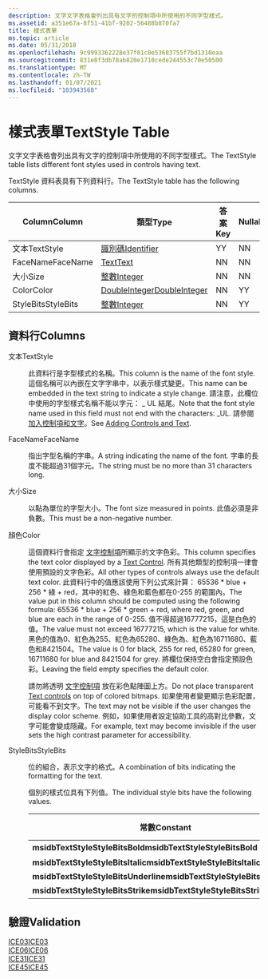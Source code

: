 ```yaml
---
description: 文字文字表格會列出具有文字的控制項中所使用的不同字型樣式。
ms.assetid: a351e67a-8f51-41bf-9202-56488b870fa7
title: 樣式表單
ms.topic: article
ms.date: 05/31/2018
ms.openlocfilehash: 9c9993362228e37f01c0e53683755f7bd1310eaa
ms.sourcegitcommit: 831e8f3db78ab820e1710cede244553c70e50500
ms.translationtype: MT
ms.contentlocale: zh-TW
ms.lasthandoff: 01/07/2021
ms.locfileid: "103943568"
---
```

# <a name="textstyle-table"></a><span data-ttu-id="8e86e-103">樣式表單</span><span class="sxs-lookup"><span data-stu-id="8e86e-103">TextStyle Table</span></span>

<span data-ttu-id="8e86e-104">文字文字表格會列出具有文字的控制項中所使用的不同字型樣式。</span><span class="sxs-lookup"><span data-stu-id="8e86e-104">The TextStyle table lists different font styles used in controls having text.</span></span>

<span data-ttu-id="8e86e-105">TextStyle 資料表具有下列資料行。</span><span class="sxs-lookup"><span data-stu-id="8e86e-105">The TextStyle table has the following columns.</span></span>



| <span data-ttu-id="8e86e-106">Column</span><span class="sxs-lookup"><span data-stu-id="8e86e-106">Column</span></span>    | <span data-ttu-id="8e86e-107">類型</span><span class="sxs-lookup"><span data-stu-id="8e86e-107">Type</span></span>                               | <span data-ttu-id="8e86e-108">答案</span><span class="sxs-lookup"><span data-stu-id="8e86e-108">Key</span></span> | <span data-ttu-id="8e86e-109">Nullable</span><span class="sxs-lookup"><span data-stu-id="8e86e-109">Nullable</span></span> |
|-----------|------------------------------------|-----|----------|
| <span data-ttu-id="8e86e-110">文本</span><span class="sxs-lookup"><span data-stu-id="8e86e-110">TextStyle</span></span> | [<span data-ttu-id="8e86e-111">識別碼</span><span class="sxs-lookup"><span data-stu-id="8e86e-111">Identifier</span></span>](identifier.md)       | <span data-ttu-id="8e86e-112">Y</span><span class="sxs-lookup"><span data-stu-id="8e86e-112">Y</span></span>   | <span data-ttu-id="8e86e-113">N</span><span class="sxs-lookup"><span data-stu-id="8e86e-113">N</span></span>        |
| <span data-ttu-id="8e86e-114">FaceName</span><span class="sxs-lookup"><span data-stu-id="8e86e-114">FaceName</span></span>  | [<span data-ttu-id="8e86e-115">Text</span><span class="sxs-lookup"><span data-stu-id="8e86e-115">Text</span></span>](text.md)                   | <span data-ttu-id="8e86e-116">N</span><span class="sxs-lookup"><span data-stu-id="8e86e-116">N</span></span>   | <span data-ttu-id="8e86e-117">N</span><span class="sxs-lookup"><span data-stu-id="8e86e-117">N</span></span>        |
| <span data-ttu-id="8e86e-118">大小</span><span class="sxs-lookup"><span data-stu-id="8e86e-118">Size</span></span>      | [<span data-ttu-id="8e86e-119">整數</span><span class="sxs-lookup"><span data-stu-id="8e86e-119">Integer</span></span>](integer.md)             | <span data-ttu-id="8e86e-120">N</span><span class="sxs-lookup"><span data-stu-id="8e86e-120">N</span></span>   | <span data-ttu-id="8e86e-121">N</span><span class="sxs-lookup"><span data-stu-id="8e86e-121">N</span></span>        |
| <span data-ttu-id="8e86e-122">Color</span><span class="sxs-lookup"><span data-stu-id="8e86e-122">Color</span></span>     | [<span data-ttu-id="8e86e-123">DoubleInteger</span><span class="sxs-lookup"><span data-stu-id="8e86e-123">DoubleInteger</span></span>](doubleinteger.md) | <span data-ttu-id="8e86e-124">N</span><span class="sxs-lookup"><span data-stu-id="8e86e-124">N</span></span>   | <span data-ttu-id="8e86e-125">Y</span><span class="sxs-lookup"><span data-stu-id="8e86e-125">Y</span></span>        |
| <span data-ttu-id="8e86e-126">StyleBits</span><span class="sxs-lookup"><span data-stu-id="8e86e-126">StyleBits</span></span> | [<span data-ttu-id="8e86e-127">整數</span><span class="sxs-lookup"><span data-stu-id="8e86e-127">Integer</span></span>](integer.md)             | <span data-ttu-id="8e86e-128">N</span><span class="sxs-lookup"><span data-stu-id="8e86e-128">N</span></span>   | <span data-ttu-id="8e86e-129">Y</span><span class="sxs-lookup"><span data-stu-id="8e86e-129">Y</span></span>        |



 

## <a name="columns"></a><span data-ttu-id="8e86e-130">資料行</span><span class="sxs-lookup"><span data-stu-id="8e86e-130">Columns</span></span>

<dl> <dt>

<span data-ttu-id="8e86e-131"><span id="TextStyle"></span><span id="textstyle"></span><span id="TEXTSTYLE"></span>文本</span><span class="sxs-lookup"><span data-stu-id="8e86e-131"><span id="TextStyle"></span><span id="textstyle"></span><span id="TEXTSTYLE"></span>TextStyle</span></span>
</dt> <dd>

<span data-ttu-id="8e86e-132">此資料行是字型樣式的名稱。</span><span class="sxs-lookup"><span data-stu-id="8e86e-132">This column is the name of the font style.</span></span> <span data-ttu-id="8e86e-133">這個名稱可以內嵌在文字字串中，以表示樣式變更。</span><span class="sxs-lookup"><span data-stu-id="8e86e-133">This name can be embedded in the text string to indicate a style change.</span></span> <span data-ttu-id="8e86e-134">請注意，此欄位中使用的字型樣式名稱不能以字元： \_ UL 結尾。</span><span class="sxs-lookup"><span data-stu-id="8e86e-134">Note that the font style name used in this field must not end with the characters: \_UL.</span></span> <span data-ttu-id="8e86e-135">請參閱 [加入控制項和文字](adding-controls-and-text.md)。</span><span class="sxs-lookup"><span data-stu-id="8e86e-135">See [Adding Controls and Text](adding-controls-and-text.md).</span></span>

</dd> <dt>

<span data-ttu-id="8e86e-136"><span id="FaceName"></span><span id="facename"></span><span id="FACENAME"></span>FaceName</span><span class="sxs-lookup"><span data-stu-id="8e86e-136"><span id="FaceName"></span><span id="facename"></span><span id="FACENAME"></span>FaceName</span></span>
</dt> <dd>

<span data-ttu-id="8e86e-137">指出字型名稱的字串。</span><span class="sxs-lookup"><span data-stu-id="8e86e-137">A string indicating the name of the font.</span></span> <span data-ttu-id="8e86e-138">字串的長度不能超過31個字元。</span><span class="sxs-lookup"><span data-stu-id="8e86e-138">The string must be no more than 31 characters long.</span></span>

</dd> <dt>

<span data-ttu-id="8e86e-139"><span id="Size"></span><span id="size"></span><span id="SIZE"></span>大小</span><span class="sxs-lookup"><span data-stu-id="8e86e-139"><span id="Size"></span><span id="size"></span><span id="SIZE"></span>Size</span></span>
</dt> <dd>

<span data-ttu-id="8e86e-140">以點為單位的字型大小。</span><span class="sxs-lookup"><span data-stu-id="8e86e-140">The font size measured in points.</span></span> <span data-ttu-id="8e86e-141">此值必須是非負數。</span><span class="sxs-lookup"><span data-stu-id="8e86e-141">This must be a non-negative number.</span></span>

</dd> <dt>

<span data-ttu-id="8e86e-142"><span id="Color"></span><span id="color"></span><span id="COLOR"></span>顏色</span><span class="sxs-lookup"><span data-stu-id="8e86e-142"><span id="Color"></span><span id="color"></span><span id="COLOR"></span>Color</span></span>
</dt> <dd>

<span data-ttu-id="8e86e-143">這個資料行會指定 [文字控制項](text-control.md)所顯示的文字色彩。</span><span class="sxs-lookup"><span data-stu-id="8e86e-143">This column specifies the text color displayed by a [Text Control](text-control.md).</span></span> <span data-ttu-id="8e86e-144">所有其他類型的控制項一律會使用預設的文字色彩。</span><span class="sxs-lookup"><span data-stu-id="8e86e-144">All other types of controls always use the default text color.</span></span> <span data-ttu-id="8e86e-145">此資料行中的值應該使用下列公式來計算： 65536 \* blue + 256 \* 綠 + red，其中的紅色、綠色和藍色都在0-255 的範圍內。</span><span class="sxs-lookup"><span data-stu-id="8e86e-145">The value put in this column should be computed using the following formula: 65536 \* blue + 256 \* green + red, where red, green, and blue are each in the range of 0-255.</span></span> <span data-ttu-id="8e86e-146">值不得超過16777215，這是白色的值。</span><span class="sxs-lookup"><span data-stu-id="8e86e-146">The value must not exceed 16777215, which is the value for white.</span></span> <span data-ttu-id="8e86e-147">黑色的值為0、紅色為255、紅色為65280、綠色為、紅色為16711680、藍色和8421504。</span><span class="sxs-lookup"><span data-stu-id="8e86e-147">The value is 0 for black, 255 for red, 65280 for green, 16711680 for blue and 8421504 for grey.</span></span> <span data-ttu-id="8e86e-148">將欄位保持空白會指定預設色彩。</span><span class="sxs-lookup"><span data-stu-id="8e86e-148">Leaving the field empty specifies the default color.</span></span>

<span data-ttu-id="8e86e-149">請勿將透明 [文字控制項](text-control.md) 放在彩色點陣圖上方。</span><span class="sxs-lookup"><span data-stu-id="8e86e-149">Do not place transparent [Text controls](text-control.md) on top of colored bitmaps.</span></span> <span data-ttu-id="8e86e-150">如果使用者變更顯示色彩配置，可能看不到文字。</span><span class="sxs-lookup"><span data-stu-id="8e86e-150">The text may not be visible if the user changes the display color scheme.</span></span> <span data-ttu-id="8e86e-151">例如，如果使用者設定協助工具的高對比參數，文字可能會變成隱藏。</span><span class="sxs-lookup"><span data-stu-id="8e86e-151">For example, text may become invisible if the user sets the high contrast parameter for accessibility.</span></span>

</dd> <dt>

<span data-ttu-id="8e86e-152"><span id="StyleBits"></span><span id="stylebits"></span><span id="STYLEBITS"></span>StyleBits</span><span class="sxs-lookup"><span data-stu-id="8e86e-152"><span id="StyleBits"></span><span id="stylebits"></span><span id="STYLEBITS"></span>StyleBits</span></span>
</dt> <dd>

<span data-ttu-id="8e86e-153">位的組合，表示文字的格式。</span><span class="sxs-lookup"><span data-stu-id="8e86e-153">A combination of bits indicating the formatting for the text.</span></span>

<span data-ttu-id="8e86e-154">個別的樣式位具有下列值。</span><span class="sxs-lookup"><span data-stu-id="8e86e-154">The individual style bits have the following values.</span></span>



| <span data-ttu-id="8e86e-155">常數</span><span class="sxs-lookup"><span data-stu-id="8e86e-155">Constant</span></span>                             | <span data-ttu-id="8e86e-156">十六進位</span><span class="sxs-lookup"><span data-stu-id="8e86e-156">Hexadecimal</span></span> | <span data-ttu-id="8e86e-157">Decimal</span><span class="sxs-lookup"><span data-stu-id="8e86e-157">Decimal</span></span> | <span data-ttu-id="8e86e-158">樣式</span><span class="sxs-lookup"><span data-stu-id="8e86e-158">Style</span></span>      |
|--------------------------------------|-------------|---------|------------|
| <span data-ttu-id="8e86e-159">**msidbTextStyleStyleBitsBold**</span><span class="sxs-lookup"><span data-stu-id="8e86e-159">**msidbTextStyleStyleBitsBold**</span></span>      | <span data-ttu-id="8e86e-160">0x001</span><span class="sxs-lookup"><span data-stu-id="8e86e-160">0x001</span></span>       | <span data-ttu-id="8e86e-161">1</span><span class="sxs-lookup"><span data-stu-id="8e86e-161">1</span></span>       | <span data-ttu-id="8e86e-162">粗體</span><span class="sxs-lookup"><span data-stu-id="8e86e-162">Bold</span></span>       |
| <span data-ttu-id="8e86e-163">**msidbTextStyleStyleBitsItalic**</span><span class="sxs-lookup"><span data-stu-id="8e86e-163">**msidbTextStyleStyleBitsItalic**</span></span>    | <span data-ttu-id="8e86e-164">0x002</span><span class="sxs-lookup"><span data-stu-id="8e86e-164">0x002</span></span>       | <span data-ttu-id="8e86e-165">2</span><span class="sxs-lookup"><span data-stu-id="8e86e-165">2</span></span>       | <span data-ttu-id="8e86e-166">斜體</span><span class="sxs-lookup"><span data-stu-id="8e86e-166">Italic</span></span>     |
| <span data-ttu-id="8e86e-167">**msidbTextStyleStyleBitsUnderline**</span><span class="sxs-lookup"><span data-stu-id="8e86e-167">**msidbTextStyleStyleBitsUnderline**</span></span> | <span data-ttu-id="8e86e-168">0x004</span><span class="sxs-lookup"><span data-stu-id="8e86e-168">0x004</span></span>       | <span data-ttu-id="8e86e-169">4</span><span class="sxs-lookup"><span data-stu-id="8e86e-169">4</span></span>       | <span data-ttu-id="8e86e-170">Underline</span><span class="sxs-lookup"><span data-stu-id="8e86e-170">Underline</span></span>  |
| <span data-ttu-id="8e86e-171">**msidbTextStyleStyleBitsStrike**</span><span class="sxs-lookup"><span data-stu-id="8e86e-171">**msidbTextStyleStyleBitsStrike**</span></span>    | <span data-ttu-id="8e86e-172">0x008</span><span class="sxs-lookup"><span data-stu-id="8e86e-172">0x008</span></span>       | <span data-ttu-id="8e86e-173">8</span><span class="sxs-lookup"><span data-stu-id="8e86e-173">8</span></span>       | <span data-ttu-id="8e86e-174">刪除</span><span class="sxs-lookup"><span data-stu-id="8e86e-174">Strike out</span></span> |



 

</dd> </dl>

## <a name="validation"></a><span data-ttu-id="8e86e-175">驗證</span><span class="sxs-lookup"><span data-stu-id="8e86e-175">Validation</span></span>

<dl>

[<span data-ttu-id="8e86e-176">ICE03</span><span class="sxs-lookup"><span data-stu-id="8e86e-176">ICE03</span></span>](ice03.md)  
[<span data-ttu-id="8e86e-177">ICE06</span><span class="sxs-lookup"><span data-stu-id="8e86e-177">ICE06</span></span>](ice06.md)  
[<span data-ttu-id="8e86e-178">ICE31</span><span class="sxs-lookup"><span data-stu-id="8e86e-178">ICE31</span></span>](ice31.md)  
[<span data-ttu-id="8e86e-179">ICE45</span><span class="sxs-lookup"><span data-stu-id="8e86e-179">ICE45</span></span>](ice45.md)  
</dl>

 

 



